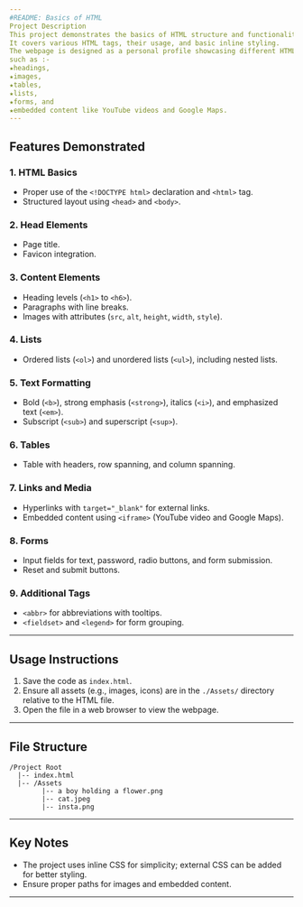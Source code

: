 ```yaml
---
#README: Basics of HTML
Project Description
This project demonstrates the basics of HTML structure and functionality. 
It covers various HTML tags, their usage, and basic inline styling. 
The webpage is designed as a personal profile showcasing different HTML features, 
such as :-
★headings, 
★images, 
★tables, 
★lists, 
★forms, and 
★embedded content like YouTube videos and Google Maps.
---
```


## Features Demonstrated
### 1. **HTML Basics**
- Proper use of the `<!DOCTYPE html>` declaration and `<html>` tag.
- Structured layout using `<head>` and `<body>`.

### 2. **Head Elements**
- Page title.
- Favicon integration.

### 3. **Content Elements**
- Heading levels (`<h1>` to `<h6>`).
- Paragraphs with line breaks.
- Images with attributes (`src`, `alt`, `height`, `width`, `style`).

### 4. **Lists**
- Ordered lists (`<ol>`) and unordered lists (`<ul>`), including nested lists.

### 5. **Text Formatting**
- Bold (`<b>`), strong emphasis (`<strong>`), italics (`<i>`), and emphasized text (`<em>`).
- Subscript (`<sub>`) and superscript (`<sup>`).

### 6. **Tables**
- Table with headers, row spanning, and column spanning.

### 7. **Links and Media**
- Hyperlinks with `target="_blank"` for external links.
- Embedded content using `<iframe>` (YouTube video and Google Maps).

### 8. **Forms**
- Input fields for text, password, radio buttons, and form submission.
- Reset and submit buttons.

### 9. **Additional Tags**
- `<abbr>` for abbreviations with tooltips.
- `<fieldset>` and `<legend>` for form grouping.

---

## Usage Instructions
1. Save the code as `index.html`.
2. Ensure all assets (e.g., images, icons) are in the `./Assets/` directory relative to the HTML file.
3. Open the file in a web browser to view the webpage.

---

## File Structure
```
/Project Root
  |-- index.html
  |-- /Assets
        |-- a boy holding a flower.png
        |-- cat.jpeg
        |-- insta.png
```

---

## Key Notes
- The project uses inline CSS for simplicity; external CSS can be added for better styling.
- Ensure proper paths for images and embedded content.

---
